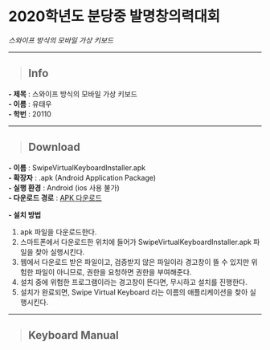 # **2020학년도 분당중 발명창의력대회**

*스와이프 방식의 모바일 가상 키보드*

---

> ## **Info** 

**- 제목** : 스와이프 방식의 모바일 가상 키보드   
**- 이름** : 유태우   
**- 학번** : 20110   

---


> ## **Download**   

**- 이름** : SwipeVirtualKeyboardInstaller.apk   
**- 확장자** : .apk (Android Application Package)   
**- 실행 환경** : Android (ios 사용 불가)   
**- 다운로드 경로** : <a href="https://docs.google.com/uc?export=download&id=15rVb8CEEkq_7d8MjAv7yjYX537g_i_ur"> APK 다운로드</a>   

**- 설치 방법**   
  1. apk 파일을 다운로드한다.   
  2. 스마트폰에서 다운로드한 위치에 들어가 SwipeVirtualKeyboardInstaller.apk 파일을 찾아 실행시킨다.   
  3. 웹에서 다운로드 받은 파일이고, 검증받지 않은 파일이라 경고창이 뜰 수 있지만 위험한 파일이 아니므로, 권한을 요청하면 권한을 부여해준다.   
  4. 설치 중에 위험한 프로그램이라는 경고창이 뜬다면, 무시하고 설치를 진행한다.   
  5. 설치가 완료되면, Swipe Virtual Keyboard 라는 이름의 애플리케이션을 찾아 실행시킨다.   
 
---

> ## **Keyboard Manual**
